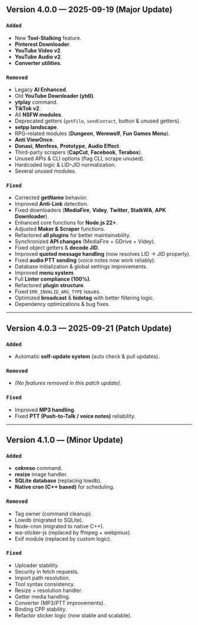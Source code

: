 ## Version 4.0.0 — 2025-09-19 (Major Update)

### `Added`

- New **Tool-Stalking** feature.
- **Pinterest Downloader**.
- **YouTube Video v2**.
- **YouTube Audio v2**.
- **Converter utilities**.

### `Removed`

- Legacy **AI Enhanced**.
- Old **YouTube Downloader (ytdl)**.
- **ytplay** command.
- **TikTok v2**.
- All **NSFW modules**.
- Deprecated getters (`getFile`, `sendContact`, button & unused getters).
- **setpp landscape**.
- RPG-related modules (**Dungeon**, **Werewolf**, **Fun Games Menu**).
- **Anti ViewOnce**.
- **Donasi**, **Menfess**, **Prototype**, **Audio Effect**.
- Third-party scrapers (**CapCut**, **Facebook**, **Terabox**).
- Unused APIs & CLI options (flag CLI, scrape unused).
- Hardcoded logic & LID–JID normalization.
- Several unused modules.

### `Fixed`

- Corrected **getName** behavior.
- Improved **Anti-Link** detection.
- Fixed downloaders (**MediaFire**, **Videy**, **Twitter**, **StalkWA**, **APK Downloader**).
- Enhanced core functions for **Node.js 22+**.
- Adjusted **Maker & Scraper** functions.
- Refactored **all plugins** for better maintainability.
- Synchronized **API changes** (MediaFire + GDrive + Videy).
- Fixed object getters & **decode JID**.
- Improved **quoted message handling** (now resolves LID → JID properly).
- Fixed **audio PTT sending** (voice notes now work reliably).
- Database initialization & global settings improvements.
- Improved **menu system**.
- Full **Linter compliance (100%)**.
- Refactored **plugin structure**.
- Fixed `ERR_INVALID_ARG_TYPE` issues.
- Optimized **broadcast** & **hidetag** with better filtering logic.
- Dependency optimizations & bug fixes.

---

## Version 4.0.3 — 2025-09-21 (Patch Update)

### `Added`
- Automatic **self-update system** (auto check & pull updates).

### `Removed`
- _(No features removed in this patch update)._

### `Fixed`
- Improved **MP3 handling**.
- Fixed **PTT (Push-to-Talk / voice notes)** reliability.


---

## Version 4.1.0 — (Minor Update)

### `Added`
- **cekreso** command.
- **resize** image handler.
- **SQLite database** (replacing lowdb).
- **Native cron (C++ based)** for scheduling.

### `Removed`
- Tag owner (command cleanup).
- Lowdb (migrated to SQLite).
- Node-cron (migrated to native C++).
- wa-sticker-js (replaced by ffmpeg + webpmux).
- Exif module (replaced by custom logic).

### `Fixed`
- Uploader stability.
- Security in fetch requests.
- Import path resolution.
- Tool syntax consistency.
- Resize + resolution handler.
- Getter media handling.
- Converter (MP3/PTT improvements).
- Binding CPP stability.
- Refactor sticker logic (now stable and scalable).